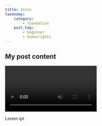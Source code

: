 ```yaml
---
title: Insta
taxonomy:
    category:
        - foundation
    post_tag:
        - beginner
        - humanrights
---
```


## My post content

<video src="https://user-images.githubusercontent.com/99181793/153439483-0e432549-4d4b-49e6-bfda-305eeb11e83e.mp4" type="video/mp4" controls playsinline webkit-playsinline></video>

Lorem ipt